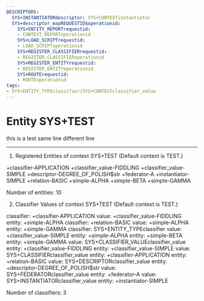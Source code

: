 ```yaml
---
DESCRIPTORS:
  SYS+INSTANTIATORdescriptor: SYS+CONTEXTinstantiator
  SYS+descriptor_mapREQUESTID$operationid:
    SYS+ENTITY_REPORTrequestid:
    - CONTEXT_REPORToperationid
    SYS+LOAD_SCRIPTrequestid:
    - LOAD_SCRIPToperationid
    SYS+REGISTER_CLASSIFIERrequestid:
    - REGISTER_CLASSIFIERoperationid
    SYS+REGISTER_ENTITYrequestid:
    - REGISTER_ENTITYoperationid
    SYS+ROUTErequestid:
    - ROUTEoperationid
tags:
- SYS+ENTITY_TYPEclassifier/SYS+CONTEXTclassifier_value
---
```

# Entity SYS+TEST

this is a test same line 
different line

---
1. Registered Entities of context SYS+TEST
(Default context is TEST.)

+classifier-APPLICATION
+classifier_value-FIDDLING
+classifier_value-SIMPLE
+descriptor-DEGREE_OF_POLISH$str
+federator-A
+instantiator-SIMPLE
+relation-BASIC
+simple-ALPHA
+simple-BETA
+simple-GAMMA

Number of entities: 10

2. Classifier Values of context SYS+TEST
(Default context is TEST.)

classifier:    +classifier-APPLICATION
     value:        +classifier_value-FIDDLING
    entity:            +simple-ALPHA
classifier:    +relation-BASIC
     value:        +simple-ALPHA
    entity:            +simple-GAMMA
classifier:    SYS+ENTITY_TYPEclassifier
     value:        +classifier_value-SIMPLE
    entity:            +simple-ALPHA
    entity:            +simple-BETA
    entity:            +simple-GAMMA
     value:        SYS+CLASSIFIER_VALUEclassifier_value
    entity:            +classifier_value-FIDDLING
    entity:            +classifier_value-SIMPLE
     value:        SYS+CLASSIFIERclassifier_value
    entity:            +classifier-APPLICATION
    entity:            +relation-BASIC
     value:        SYS+DESCRIPTORclassifier_value
    entity:            +descriptor-DEGREE_OF_POLISH$str
     value:        SYS+FEDERATORclassifier_value
    entity:            +federator-A
     value:        SYS+INSTANTIATORclassifier_value
    entity:            +instantiator-SIMPLE

Number of classifiers: 3

